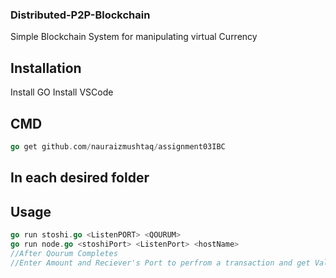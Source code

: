 ### Distributed-P2P-Blockchain
Simple Blockchain System for manipulating virtual Currency

## Installation

Install GO
Install VSCode

## CMD
```GO
go get github.com/nauraizmushtaq/assignment03IBC
```

## In each desired folder
## Usage

```GO
go run stoshi.go <ListenPORT> <QOURUM>
go run node.go <stoshiPort> <ListenPort> <hostName>
//After Qourum Completes
//Enter Amount and Reciever's Port to perfrom a transaction and get Validated and updating of Blockchain
```
